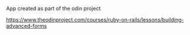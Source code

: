 App created as part of the odin project

https://www.theodinproject.com/courses/ruby-on-rails/lessons/building-advanced-forms

	
